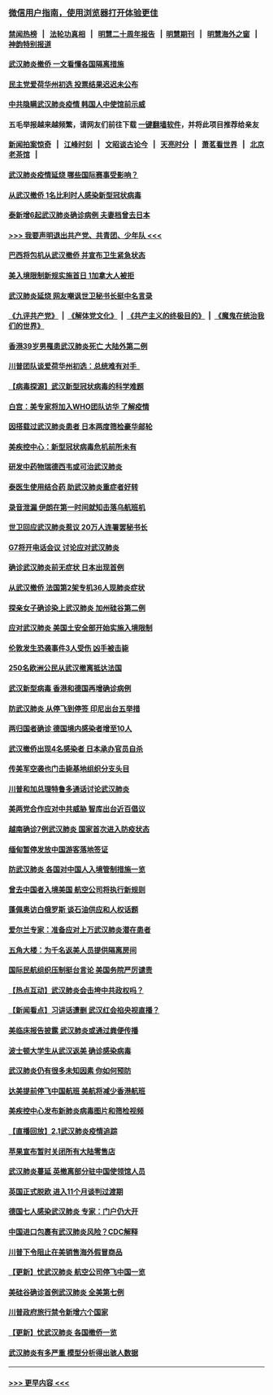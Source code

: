 ### [微信用户指南，使用浏览器打开体验更佳](https://github.com/gfw-breaker/banned-news1/blob/master/indexes/wechat-guide.md?t=0)
#### [禁闻热榜](热点新闻.md?t=0)  &nbsp;&nbsp;|&nbsp;&nbsp; [法轮功真相](https://github.com/gfw-breaker/truth/blob/master/README.md?t=0) &nbsp;&nbsp;|&nbsp;&nbsp; [明慧二十周年报告](https://github.com/gfw-breaker/mh-reports/blob/master/README.md?t=0) &nbsp;&nbsp;|&nbsp;&nbsp;[明慧期刊](https://github.com/gfw-breaker/mh-qikan) &nbsp;&nbsp;|&nbsp;&nbsp; [明慧海外之窗](https://github.com/gfw-breaker/mh-news/blob/master/README.md?t=0) &nbsp;&nbsp;|&nbsp;&nbsp; [神韵特别报道](https://github.com/gfw-breaker/mh-news/blob/master/shenyun.md?t=0)
#### [武汉肺炎撤侨 一文看懂各国隔离措施](../pages/nsc418/n11844216.md?t=02050444) 
#### [民主党爱荷华州初选 投票结果迟迟未公布](../pages/nsc418/n11844207.md?t=02050444) 
#### [中共隐瞒武汉肺炎疫情 韩国人中使馆前示威](../pages/nsc418/n11844084.md?t=02050444) 
#### 五毛举报越来越频繁，请网友们前往下载 [一键翻墙软件](https://github.com/gfw-breaker/ssr-accounts)，并将此项目推荐给亲友
#### [新闻拍案惊奇](https://github.com/gfw-breaker/banned-news1/blob/master/pages/link4.md) &nbsp;&nbsp;|&nbsp;&nbsp; [江峰时刻](https://github.com/gfw-breaker/banned-news1/blob/master/pages/link4.md) &nbsp;&nbsp;|&nbsp;&nbsp; [文昭谈古论今](https://github.com/gfw-breaker/banned-news1/blob/master/pages/link4.md) &nbsp;&nbsp;|&nbsp;&nbsp; [天亮时分](https://github.com/gfw-breaker/banned-news1/blob/master/pages/link4.md) &nbsp;&nbsp;|&nbsp;&nbsp; [萧茗看世界](https://github.com/gfw-breaker/banned-news1/blob/master/pages/link4.md) &nbsp;&nbsp;|&nbsp;&nbsp; [北京老茶馆](https://github.com/gfw-breaker/banned-news1/blob/master/pages/link4.md) &nbsp;&nbsp;|&nbsp;&nbsp; 
#### [武汉肺炎疫情延烧 哪些国际赛事受影响？](../pages/nsc418/n11843958.md?t=02050444) 
#### [从武汉撤侨 1名比利时人感染新型冠状病毒](../pages/nsc418/n11843977.md?t=02050444) 
#### [泰新增6起武汉肺炎确诊病例 夫妻档曾去日本](../pages/nsc418/n11843900.md?t=02050444) 
#### [>>> 我要声明退出共产党、共青团、少年队 <<<](https://github.com/begood0513/goodnews/blob/master/quit/letter.md) 
#### [巴西将包机从武汉撤侨 并宣布卫生紧急状态](../pages/nsc418/n11843418.md?t=02050444) 
#### [美入境限制新规实施首日 1加拿大人被拒](../pages/nsc418/n11843058.md?t=02050444) 
#### [武汉肺炎延烧 网友嘲讽世卫秘书长挺中名言录](../pages/nsc418/n11843056.md?t=02050444) 
#### [《九评共产党》](https://github.com/begood0513/9ping.md/blob/master/README.md) &nbsp;|&nbsp; [《解体党文化》](../../../../jtdwh.md/blob/master/README.md)  &nbsp;|&nbsp; [《共产主义的终极目的》](../../../../gczydzjmd.md/blob/master/README.md) &nbsp;|&nbsp; [《魔鬼在统治我们的世界》](../../../../mgztzwmdsj.md/blob/master/README.md) 
#### [香港39岁男罹患武汉肺炎死亡 大陆外第二例](../pages/nsc418/n11843026.md?t=02050444) 
#### [川普团队谈爱荷华州初选：总统难有对手  ](../pages/nsc418/n11842867.md?t=02050444) 
#### [【病毒探源】武汉新型冠状病毒的科学难题](../pages/nsc418/n11842176.md?t=02050444) 
#### [白宫：美专家将加入WHO团队访华 了解疫情](../pages/nsc418/n11842198.md?t=02050444) 
#### [因搭载过武汉肺炎患者 日本两度筛检豪华邮轮](../pages/nsc418/n11842447.md?t=02050444) 
#### [美疾控中心：新型冠状病毒危机前所未有](../pages/nsc418/n11842406.md?t=02050444) 
#### [研发中药物瑞德西韦或可治武汉肺炎](../pages/nsc418/n11842100.md?t=02050444) 
#### [泰医生使用结合药 助武汉肺炎重症者好转](../pages/nsc418/n11842096.md?t=02050444) 
#### [录音泄漏 伊朗在第一时间就知击落乌航班机](../pages/nsc418/n11842002.md?t=02050444) 
#### [世卫回应武汉肺炎惹议 20万人连署罢秘书长](../pages/nsc418/n11841664.md?t=02050444) 
#### [G7将开电话会议 讨论应对武汉肺炎](../pages/nsc418/n11841658.md?t=02050444) 
#### [确诊武汉肺炎前无症状 日本出现首例](../pages/nsc418/n11841567.md?t=02050444) 
#### [从武汉撤侨 法国第2架专机36人现肺炎症状](../pages/nsc418/n11841382.md?t=02050444) 
#### [探亲女子确诊染上武汉肺炎 加州硅谷第二例](../pages/nsc418/n11839784.md?t=02050444) 
#### [应对武汉肺炎 美国土安全部开始实施入境限制](../pages/nsc418/n11839729.md?t=02050444) 
#### [伦敦发生恐袭事件3人受伤 凶手被击毙](../pages/nsc418/n11839442.md?t=02050444) 
#### [250名欧洲公民从武汉撤离抵达法国](../pages/nsc418/n11839438.md?t=02050444) 
#### [武汉新型病毒 香港和德国再增确诊病例](../pages/nsc418/n11839381.md?t=02050444) 
#### [防武汉肺炎 从停飞到停签 印尼出台五举措](../pages/nsc418/n11839282.md?t=02050444) 
#### [两归国者确诊 德国境内感染者增至10人](../pages/nsc418/n11839164.md?t=02050444) 
#### [武汉撤侨出现4名感染者 日本承办官员自杀](../pages/nsc418/n11839044.md?t=02050444) 
#### [传美军空袭也门击毙基地组织分支头目](../pages/nsc418/n11839210.md?t=02050444) 
#### [川普和加总理特鲁多通话讨论武汉肺炎](../pages/nsc418/n11839128.md?t=02050444) 
#### [美两党合作应对中共威胁 智库出台近百倡议](../pages/nsc418/n11838437.md?t=02050444) 
#### [越南确诊7例武汉肺炎 国家首次进入防疫状态](../pages/nsc418/n11838860.md?t=02050444) 
#### [缅甸暂停发放中国游客落地签证](../pages/nsc418/n11838730.md?t=02050444) 
#### [防武汉肺炎 各国对中国人入境管制措施一览](../pages/nsc418/n11838726.md?t=02050444) 
#### [曾去中国者入境美国 航空公司将执行新规则](../pages/nsc418/n11838375.md?t=02050444) 
#### [蓬佩奥访白俄罗斯 谈石油供应和人权话题](../pages/nsc418/n11838242.md?t=02050444) 
#### [爱尔兰专家：准备应对上万武汉肺炎潜在患者](../pages/nsc418/n11837978.md?t=02050444) 
#### [五角大楼：为千名返美人员提供隔离房间](../pages/nsc418/n11837831.md?t=02050444) 
#### [国际民航组织压制挺台言论 美国务院严厉谴责](../pages/nsc418/n11837791.md?t=02050444) 
#### [【热点互动】武汉肺炎会击垮中共政权吗？](../pages/nsc418/n11837779.md?t=02050444) 
#### [【新闻看点】习讲话遭删 武汉红会掐央视直播？](../pages/nsc418/n11837573.md?t=02050444) 
#### [美临床报告披露 武汉肺炎或通过粪便传播](../pages/nsc418/n11837626.md?t=02050444) 
#### [波士顿大学生从武汉返美 确诊感染病毒](../pages/nsc418/n11837580.md?t=02050444) 
#### [武汉肺炎仍有很多未知因素 你如何预防](../pages/nsc418/n11837666.md?t=02050444) 
#### [达美提前停飞中国航班 美航将减少香港航班](../pages/nsc418/n11837649.md?t=02050444) 
#### [美疾控中心发布新肺炎病毒图片和筛检视频](../pages/nsc418/n11837491.md?t=02050444) 
#### [【直播回放】2.1武汉肺炎疫情追踪](../pages/nsc418/n11837232.md?t=02050444) 
#### [苹果宣布暂时关闭所有大陆零售店](../pages/nsc418/n11837097.md?t=02050444) 
#### [武汉肺炎蔓延 英撤离部分驻中国使领馆人员](../pages/nsc418/n11837061.md?t=02050444) 
#### [英国正式脱欧 进入11个月谈判过渡期](../pages/nsc418/n11836911.md?t=02050444) 
#### [德国七人感染武汉肺炎 专家：门户仍大开](../pages/nsc418/n11836344.md?t=02050444) 
#### [中国进口包裹有武汉肺炎风险？CDC解释](../pages/nsc418/n11836321.md?t=02050444) 
#### [川普下令阻止在美销售海外假冒商品](../pages/nsc418/n11836261.md?t=02050444) 
#### [【更新】忧武汉肺炎 航空公司停飞中国一览](../pages/nsc418/n11835931.md?t=02050444) 
#### [美硅谷确诊首例武汉肺炎 全美第七例](../pages/nsc418/n11836093.md?t=02050444) 
#### [川普政府旅行禁令新增六个国家](../pages/nsc418/n11836083.md?t=02050444) 
#### [【更新】忧武汉肺炎 各国撤侨一览](../pages/nsc418/n11835673.md?t=02050444) 
#### [武汉肺炎有多严重 模型分析得出骇人数据](../pages/nsc418/n11835829.md?t=02050444) 

----
#### [ >>> 更早内容 <<< ](../indexes/nsc418-earlier.md)
